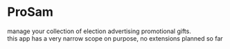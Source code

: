 # ProSam
manage your collection of election advertising promotional gifts.  
this app has a very narrow scope on purpose, no extensions planned so far
